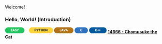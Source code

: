 Welcome!

### Hello, World! (Introduction)
<p>
  <img src="Miscellaneous/Badges/Easy.svg"  alt="EASY"  height="20" /> &ensp;
  <img src="Miscellaneous/Badges/Python.svg" alt="PYTHON" height="20" />
  <img src="Miscellaneous/Badges/Java.svg"   alt="JAVA"   height="20" />
  <img src="Miscellaneous/Badges/C.svg"      alt="C"      height="20" />
  <img src="Miscellaneous/Badges/CPP.svg"    alt="C++"    height="20" />
  <a href="https://acm.cs.nthu.edu.tw/problem/14666"><strong>14666 - Chomusuke the Cat</strong></a>
</p>